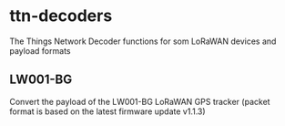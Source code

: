 # ttn-decoders
The Things Network Decoder functions for som LoRaWAN devices and payload formats 

## LW001-BG
Convert the payload of the LW001-BG LoRaWAN GPS tracker (packet format is based on the latest firmware update v1.1.3)
